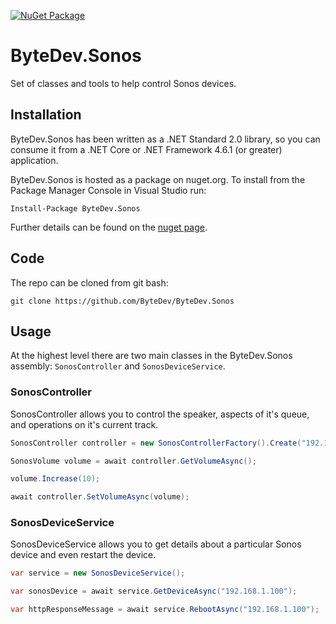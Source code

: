 [![NuGet Package](https://img.shields.io/nuget/v/ByteDev.Sonos.svg)](https://www.nuget.org/packages/ByteDev.Sonos)

# ByteDev.Sonos

Set of classes and tools to help control Sonos devices.

## Installation

ByteDev.Sonos has been written as a .NET Standard 2.0 library, so you can consume it from a .NET Core or .NET Framework 4.6.1 (or greater) application.

ByteDev.Sonos is hosted as a package on nuget.org.  To install from the Package Manager Console in Visual Studio run:

`Install-Package ByteDev.Sonos`

Further details can be found on the [nuget page](https://www.nuget.org/packages/ByteDev.Sonos/).

## Code

The repo can be cloned from git bash:

`git clone https://github.com/ByteDev/ByteDev.Sonos`

## Usage

At the highest level there are two main classes in the ByteDev.Sonos assembly: `SonosController` and `SonosDeviceService`.

### SonosController

SonosController allows you to control the speaker, aspects of it's queue, and operations on it's current track.

```csharp
SonosController controller = new SonosControllerFactory().Create("192.168.1.100");

SonosVolume volume = await controller.GetVolumeAsync();

volume.Increase(10);

await controller.SetVolumeAsync(volume);
```

### SonosDeviceService

SonosDeviceService allows you to get details about a particular Sonos device and even restart the device.

```csharp
var service = new SonosDeviceService();

var sonosDevice = await service.GetDeviceAsync("192.168.1.100");

var httpResponseMessage = await service.RebootAsync("192.168.1.100");
```
